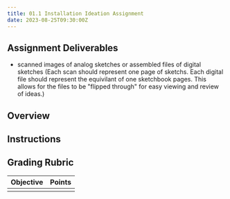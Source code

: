 ```yaml
---
title: 01.1 Installation Ideation Assignment
date: 2023-08-25T09:30:00Z
---
```


## Assignment Deliverables

- scanned images of analog sketches or assembled files of digital sketches (Each scan should represent one page of sketchs. Each digital file should represent the equivilant of one sketchbook pages. This allows for the files to be "flipped through" for easy viewing and review of ideas.)

## Overview

## Instructions

## Grading Rubric

| Objective | Points |
| --------- | ------ |
|           |        |
